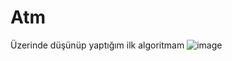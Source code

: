 # Atm
Üzerinde düşünüp yaptığım ilk algoritmam
![image](https://github.com/user-attachments/assets/aa4fc710-1431-41d7-8a5f-ea5791bab325)
